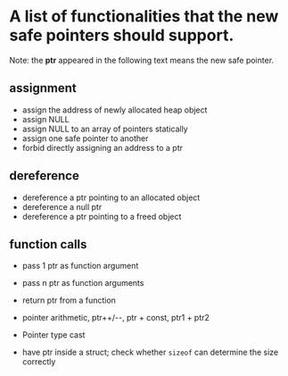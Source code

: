 # A list of functionalities that the new safe pointers should support.

Note: the **ptr** appeared in the following text means the new safe pointer.

## assignment
- assign the address of newly allocated heap object
- assign NULL
- assign NULL to an array of pointers statically
- assign one safe pointer to another
- forbid directly assigning an address to a ptr

## dereference
- dereference a ptr pointing to an allocated object
- dereference a null ptr
- dereference a ptr pointing to a freed object

## function calls
- pass 1 ptr as function argument
- pass n ptr as function arguments
- return ptr from a function

- pointer arithmetic, ptr++/--, ptr + const, ptr1 + ptr2
- Pointer type cast

- have ptr inside a struct; check whether `sizeof` can determine the size correctly
